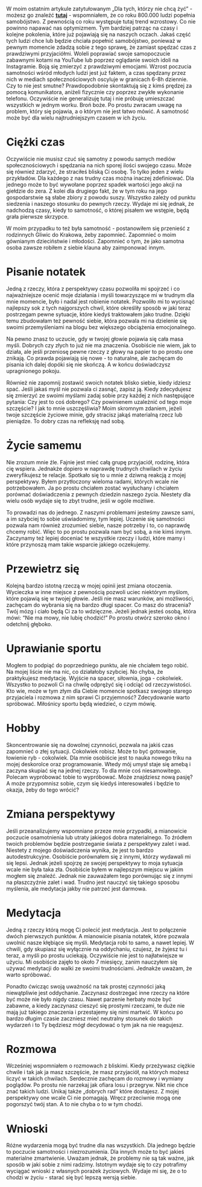 W moim ostatnim artykule zatytułowanym „Dla tych, którzy nie chcą żyć” - możesz go znaleźć **[tutaj](/article/2c6af58d-66d2-4594-8c55-8900f6c84c92)** - wspomniałem, że co roku 800.000 ludzi popełnia samobójstwo. Z pewnością co roku występuje tutaj trend wzrostowy. Co nie powinno napawać nas optymizmem. Tym bardziej patrząc na czasy i kolejne pokolenia, które już pojawiają się na naszych oczach. Jakaś część tych ludzi chce lub będzie chciała popełnić samobójstwo, ponieważ w pewnym momencie zdadzą sobie z tego sprawę, że zamiast spędzać czas z prawdziwymi przyjaciółmi. Woleli poprawiać swoje samopoczucie zabawnymi kotami na YouTube lub poprzez oglądanie swoich idoli na Instagramie. Boją się zmierzyć z prawdziwymi emocjami. Wzrost poczucia samotności wśród młodych ludzi jest już faktem, a czas spędzany przez nich w mediach społecznościowych oscyluje w granicach 6-8h dziennie. Czy to nie jest smutne? Prawdopodobnie skontaktują się z kimś prędzej za pomocą komunikatora, aniżeli fizycznie czy poprzez zwykłe wykonanie telefonu. Oczywiście nie generalizuję tutaj i nie próbuję umieszczać wszystkich w jednym worku. Broń boże. Po prostu zwracam uwagę na problem, który się pojawia, a o którym nie jest łatwo mówić. A samotność może być dla wielu najtrudniejszym czasem w ich życiu.

# **Ciężki czas**

Oczywiście nie musisz czuć się samotny z powodu samych mediów społecznościowych i spędzania na nich sporej ilości swojego czasu. Może się również zdarzyć, że straciłeś bliską Ci osobę. To tylko jeden z wielu przykładów. Dla każdego z nas trudny czas można inaczej zdefiniować. Dla jednego może to być wywołane poprzez spadek wartości jego akcji na giełdzie do zera. Z kolei dla drugiego fakt, że w tym roku na jego gospodarstwie są słabe zbiory z powodu suszy. Wszystko zależy od punktu siedzenia i naszego stosunku do pewnych rzeczy. Wydaje mi się jednak, że nadchodzą czasy, kiedy to samotność, o której pisałem we wstępie, będą grała pierwsze skrzypce.

W moim przypadku to też była samotność - postanowiłem się przenieść z rodzinnych Gliwic do Krakowa, żeby zapomnieć. Zapomnieć o moim gównianym dzieciństwie i młodości. Zapomnieć o tym, że jako samotna osoba zawsze robiłem z siebie klauna aby zaimponować innym.

# **Pisanie notatek**

Jedną z rzeczy, która z perspektywy czasu pozwoliła mi spojrzeć i co najważniejsze ocenić moje działania i myśli towarzyszące mi w trudnym dla mnie momencie, było i nadal jest robienie notatek. Pozwoliło mi to wycisnąć najlepszy sok z tych najgorszych chwil, które określiły sposób w jaki teraz postrzegam pewne sytuacje, które kiedyś traktowałem jako trudne. Dzięki temu zbudowałam też pewność siebie, która pozwala mi na dzielenie się swoimi przemyśleniami na blogu bez większego obciążenia emocjonalnego.

Na pewno znasz to uczucie, gdy w twojej głowie pojawia się cała masa myśli. Dobrych czy złych to już nie ma znaczenia. Osobiście nie wiem, jak to działa, ale jeśli przeniosę pewne rzeczy z głowy na papier to po prostu one znikają. Co prawda pojawiają się nowe - to naturalne, ale zachęcam do pisania ich dalej dopóki się nie skończą. A w końcu doświadczysz upragnionego pokoju.

Również nie zapomnij zostawić swoich notatek blisko siebie, kiedy idziesz spać. Jeśli jakaś myśl nie pozwala ci zasnąć, zapisz ją. Kiedy zdecydujesz się zmierzyć ze swoimi myślami zadaj sobie przy każdej z nich następujące pytania: Czy jest to coś dobrego? Czy powinienem uzależnić od tego moje szczęście? I jak to mnie uszczęśliwia? Moim skromnym zdaniem, jeżeli twoje szczęście życiowe minie, gdy stracisz jakąś materialną rzecz lub pieniądze. To dobry czas na refleksję nad sobą.

# **Życie samemu**

Nie zrozum mnie źle. Fajnie jest mieć całą grupę przyjaciół, rodzinę, która cię wspiera. Jednakże dopiero w naprawdę trudnych chwilach w życiu zweryfikujesz te relacje. Spotkało się to u mnie z dziwną reakcją z mojej perspektywy. Byłem przytłoczony wieloma radami, których wcale nie potrzebowałem. Ja po prostu chciałem zostać wysłuchany i chciałem porównać doświadczenia z pewnych dziedzin naszego życia. Niestety dla wielu osób wydaje się to zbyt trudne, jeśli w ogóle możliwe.

To prowadzi nas do jednego. Z naszymi problemami jesteśmy zawsze sami, a im szybciej to sobie uświadomimy, tym lepiej. Uczenie się samotności pozwala nam również zrozumieć siebie, nasze potrzeby i to, co naprawdę chcemy robić. Więc to po prostu pozwala nam być sobą, a nie kimś innym. Zaczynamy też lepiej doceniać te wszystkie rzeczy i ludzi, które mamy i które przynoszą mam takie wsparcie jakiego oczekujemy.

# **Przewietrz się**

Kolejną bardzo istotną rzeczą w mojej opinii jest zmiana otoczenia. Wycieczka w inne miejsce z pewnością pozwoli uciec niektórym myślom, które pojawią się w twojej głowie. Jeśli nie masz warunków, ani możliwości, zachęcam do wybrania się na bardzo długi spacer. Co masz do stracenia? Twój mózg i ciało będą Ci za to wdzięczne. Jeżeli jednak jesteś osobą, która mówi: “Nie ma mowy, nie lubię chodzić!” Po prostu otwórz szeroko okno i odetchnij głęboko.

# **Uprawianie sportu**

Mogłem to podpiąć do poprzedniego punktu, ale nie chciałem tego robić. Na mojej liście nie ma nic, co działałoby szybciej. No chyba, że praktykujesz medytację. Wyjście na spacer, siłownia, joga - cokolwiek. Wszystko to pozwoli Ci na chwilę odprężyć się i odciąć od rzeczywistości. Kto wie, może w tym złym dla Ciebie momencie spotkasz swojego starego przyjaciela i rozmowa z nim sprawi Ci przyjemność? Zdecydowanie warto spróbować. Miłośnicy sportu będą wiedzieć, o czym mówię.

# **Hobby**

Skoncentrowanie się na dowolnej czynności, pozwala na jakiś czas zapomnieć o złej sytuacji. Cokolwiek robisz. Może to być gotowanie, łowienie ryb - cokolwiek. Dla mnie osobiście jest to nauka nowego triku na mojej deskorolce oraz programowanie. Wtedy mój umysł staje się amebą i zaczyna skupiać się na jednej rzeczy. To dla mnie coś niesamowitego. Polecam wypróbować tobie to wypróbować. Może znajdziesz nową pasję? A może przypomnisz sobie, czym się kiedyś interesowałeś i będzie to okazja, żeby do tego wrócić?

# **Zmiana perspektywy**

Jeśli przeanalizujemy wspomniane przeze mnie przypadki, a mianowicie poczucie osamotnienia lub utraty jakiegoś dobra materialnego. To źródłem twoich problemów będzie postrzeganie świata z perspektywy zalet i wad. Niestety z mojego doświadczenia wynika, że jest to bardzo autodestrukcyjne. Osobiście porównałem się z innymi, którzy wydawali mi się lepsi. Jednak jeżeli spojrzę ze swojej perspektywy to moja sytuacja wcale nie była taka zła. Osobiście byłem w najlepszym miejscu w jakim mogłem się znaleźć. Jednak nie zauważałem tego porównując się z innymi na płaszczyźnie zalet i wad. Trudno jest nauczyć się takiego sposobu myślenia, ale medytacja jakby nie patrzeć jest darmowa.

# **Medytacja**

Jedną z rzeczy którą mogę Ci polecić jest medytacja. Jest to połączenie dwóch pierwszych punktów. A mianowicie pisania notatek, które pozwala uwolnić nasze kłębiące się myśli. Medytacja robi to samo, a nawet lepiej. W chwili, gdy skupiasz się wyłącznie na oddychaniu, czujesz, że żyjesz tu i teraz, a myśli po prostu uciekają. Oczywiście nie jest to najłatwiejsze w użyciu. Mi osobiście zajęło to około 7 miesięcy, zanim nauczyłem się używać medytacji do walki ze swoimi trudnościami. Jednakże uważam, że warto spróbować.

Ponadto ćwicząc swoją uważność na tak prostej czynności jaką niewątpliwie jest oddychanie. Zaczynasz dostrzegać inne rzeczy na które być może nie było nigdy czasu. Nawet parzenie herbaty może być zabawne, a kiedy zaczynasz cieszyć się prostymi rzeczami, te duże nie mają już takiego znaczenia i przestajemy się nimi martwić. W końcu po bardzo długim czasie zaczniesz mieć neutralny stosunek do takich wydarzeń i to Ty będziesz mógł decydować o tym jak na nie reagujesz.

# **Rozmowa**

Wcześniej wspomniałem o rozmowach z bliskimi. Kiedy przeżywasz ciężkie chwile i tak jak ja masz szczęście, że masz przyjaciół, na których możesz liczyć w takich chwilach. Serdecznie zachęcam do rozmowy i wymiany poglądów. Po prostu nie narzekaj jak ofiara losu i przegryw. Nikt nie chce znać takich ludzi. Unikaj także „dobrych rad” które dostajesz. Z mojej perspektywy one wcale Ci nie pomagają. Wręcz przeciwnie mogą one pogorszyć twój stan. A to nie chyba o to w tym chodzi.

# **Wnioski**

Różne wydarzenia mogą być trudne dla nas wszystkich. Dla jednego będzie to poczucie samotności i niezrozumienia. Dla innych może to być jakieś materialne zmartwienie. Uważam jednak, że problemy nie są tak ważne, jak sposób w jaki sobie z nimi radzimy. Istotnym wydaje się to czy potrafimy wyciągać wnioski z własnych porażek życiowych. Wydaje mi się, że o to chodzi w życiu - starać się być lepszą wersją siebie.
